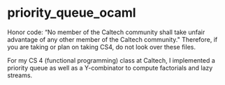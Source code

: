 # priority_queue_ocaml

Honor code: “No member of the Caltech community shall take unfair advantage of any other member of the Caltech community." Therefore, if you are taking or plan on taking CS4, do not look over these files.

For my CS 4 (functional programming) class at Caltech, I implemented a priority queue as well as a Y-combinator to compute factorials and lazy streams.
